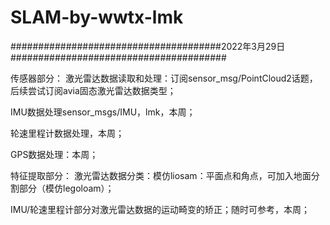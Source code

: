 # SLAM-by-wwtx-lmk
######################################2022年3月29日#######################################

传感器部分：
激光雷达数据读取和处理：订阅sensor_msg/PointCloud2话题，后续尝试订阅avia固态激光雷达数据类型；

IMU数据处理sensor_msgs/IMU，lmk，本周；

轮速里程计数据处理，本周；

GPS数据处理：本周；

特征提取部分：
激光雷达数据分类：模仿liosam：平面点和角点，可加入地面分割部分（模仿legoloam）；

IMU/轮速里程计部分对激光雷达数据的运动畸变的矫正；随时可参考，本周；
